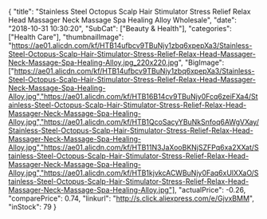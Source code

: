 {
	"title": "Stainless Steel Octopus Scalp Hair Stimulator Stress Relief Relax Head Massager Neck Massage Spa Healing Alloy Wholesale",
	"date": "2018-10-31 10:30:20",
	"SubCat": ["Beauty & Health"],
	"categories": ["Health Care"],
	"thumbnailImage": "https://ae01.alicdn.com/kf/HTB14ufbcv9TBuNjy1zbq6xpepXa3/Stainless-Steel-Octopus-Scalp-Hair-Stimulator-Stress-Relief-Relax-Head-Massager-Neck-Massage-Spa-Healing-Alloy.jpg_220x220.jpg",
	"BigImage": ["https://ae01.alicdn.com/kf/HTB14ufbcv9TBuNjy1zbq6xpepXa3/Stainless-Steel-Octopus-Scalp-Hair-Stimulator-Stress-Relief-Relax-Head-Massager-Neck-Massage-Spa-Healing-Alloy.jpg","https://ae01.alicdn.com/kf/HTB16B14cv9TBuNjy0Fcq6zeiFXa4/Stainless-Steel-Octopus-Scalp-Hair-Stimulator-Stress-Relief-Relax-Head-Massager-Neck-Massage-Spa-Healing-Alloy.jpg","https://ae01.alicdn.com/kf/HTB1QcoSacyYBuNkSnfoq6AWgVXay/Stainless-Steel-Octopus-Scalp-Hair-Stimulator-Stress-Relief-Relax-Head-Massager-Neck-Massage-Spa-Healing-Alloy.jpg","https://ae01.alicdn.com/kf/HTB11N3JaXooBKNjSZFPq6xa2XXat/Stainless-Steel-Octopus-Scalp-Hair-Stimulator-Stress-Relief-Relax-Head-Massager-Neck-Massage-Spa-Healing-Alloy.jpg","https://ae01.alicdn.com/kf/HTB1kjvkcACWBuNjy0Faq6xUlXXaO/Stainless-Steel-Octopus-Scalp-Hair-Stimulator-Stress-Relief-Relax-Head-Massager-Neck-Massage-Spa-Healing-Alloy.jpg"],
	"actualPrice": -0.26,
	"comparePrice": 0.74,
	"linkurl": "http://s.click.aliexpress.com/e/GjvxBMM",
	"inStock": 79
}

